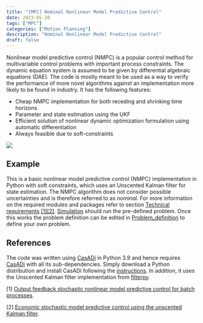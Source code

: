 ```yaml
---
title: "[MPC] Nominal Nonlinear Model Predictive Control"
date: 2023-05-20
tags: ["MPC"]
categories: ["Motion Planning"]
description: "Nominal Nonlinear Model Predictive Control"
draft: false
---
```

Nonlinear model predictive control (NMPC) is a popular control method for multivariable control problems with important process constraints. The dynamic equation system is assumed to be given by differential algebraic equations (DAE). The code is mostly meant to be used as a way to verify the performance of more novel algorithms against an implementation more likely to be found in industry. It has the following features: 

* Cheap NMPC implementation for both receding and shrinking time horizons
* Parameter and state estimation using the UKF
* Efficient solution of nonlinear dynamic optimization formulation using automatic differentiation
* Always feasible due to soft-constraints

![](https://www.researchgate.net/profile/Eric-Bradford/publication/332637986/figure/fig12/AS:812403809845250@1570703570114/Temperature-trajectories-of-100-MC-simulation-for-nominal-NMPC.jpg)

## Example
This is a basic nonlinear model predictive control (NMPC) implementation in Python with soft constraints, which uses an Unscented Kalman filter for state estimation. The NMPC algorithm does not consider possible uncertainties and is therefore referred to as *nominal*. For more information on the required modules and packages refer to section [Technical requirements](#Tr) [[1]](#1)[[2]](#2). [Simulation](https://github.com/phatcvo/Nominal-Nonlinear-Model-Predictive-Control/blob/main/Simulation.py) should run the pre-defined problem. Once this works the problem definition can be edited in [Problem_definition](https://github.com/phatcvo/Nominal-Nonlinear-Model-Predictive-Control/blob/main/Problem_defination.py) to define your own problem.


## References
The code was written using [CasADi](https://web.casadi.org/) in Python 3.9 and hence requires [CasADi](https://web.casadi.org/) with all its sub-dependencies. Simply download a Python distribution and install CasADi following the [instructions](https://github.com/casadi/casadi/wiki/InstallationInstructions). In addition, it uses the Unscented Kalman filter implementation from [filterpy](https://filterpy.readthedocs.io/en/latest/). 

[1] [Output feedback stochastic nonlinear model predictive control for batch processes](https://www.sciencedirect.com/science/article/pii/S0098135419300286). 
<a name="1">
</a>

[2] [Economic stochastic model predictive control using the unscented Kalman filter](https://www.sciencedirect.com/science/article/pii/S2405896318320196). 
<a name="2">
</a>

